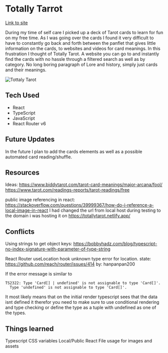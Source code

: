 # Totally Tarrot

<a href="https://totallytarot.netlify.app/">Link to site</a>

During my time of self care I picked up a deck of Tarot cards to learn for fun on my free time. As I was going over the cards I found it
very difficult to have to constantly go back and forth between the panflet that gives little information on the cards, to websites
and videos for card meanings. In this frustration I thought of Totally Tarot. A website you can go to and instantly find the cards
with no hassle through a filtered search as well as by category. No long boring paragraph of Lore and history, simply just cards and their meanings.

![Tottaly Tarot](https://i.imgur.com/ojl0kkF.png)

## Tech Used

<ul>
    <li>React</li>
    <li>TypeScript</li>
    <li>JavaScript</li>
    <li>React Router v6</li>
</ul>

## Future Updates

In the future I plan to add the cards elements as well as a possible automated card reading/shuffle.

## Resources

Ideas: 
https://www.biddytarot.com/tarot-card-meanings/major-arcana/fool/
https://www.tarot.com/readings-reports/tarot-readings/free

public image referencing in react: 
https://stackoverflow.com/questions/39999367/how-do-i-reference-a-local-image-in-react
I had changed the url from local host during testing to the domain i was hosting it on
https://totallytarot.netlify.app/

## Conflicts

Using strings to get object keys:
https://bobbyhadz.com/blog/typescript-no-index-signature-with-parameter-of-type-string

React Router useLocation hook unknown type error for location. state: 
https://github.com/reach/router/issues/414
by: hanpanpan200

If the error message is similar to
```
TS2322: Type 'Card[] | undefined' is not assignable to type 'Card[]'.
  Type 'undefined' is not assignable to type 'Card[]'.
```
It most likely means that on the initial render typescript sees that the data isnt defined it therefor you need to make sure to use conditional rendering and type checking or define the type as a tuple with undefined as one of the types. 

## Things learned

Typescript
CSS variables
Local/Public React File usage for images and assets